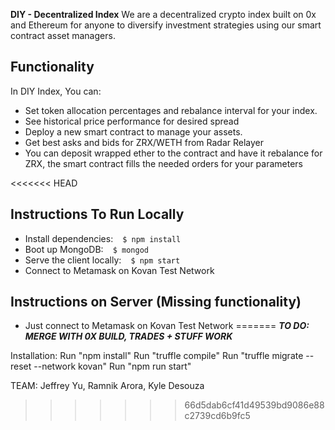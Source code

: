 **DIY - Decentralized Index**
We are a decentralized crypto index built on 0x and Ethereum for anyone to diversify
investment strategies using our smart contract asset managers.

## Functionality
In DIY Index, You can:
- Set token allocation percentages and rebalance interval for your index.
- See historical price performance for desired spread
- Deploy a new smart contract to manage your assets.
- Get best asks and bids for ZRX/WETH from Radar Relayer
- You can deposit wrapped ether to the contract and have it rebalance for ZRX, 
the smart contract fills the needed orders for your parameters

<<<<<<< HEAD
## Instructions To Run Locally 
- Install dependencies:  ``` $ npm install ```
- Boot up MongoDB:  ``` $ mongod ```
- Serve the client locally:  ``` $ npm start``` 
- Connect to Metamask on Kovan Test Network

## Instructions on Server (Missing functionality) 
- Just connect to Metamask on Kovan Test Network
=======
***TO DO: MERGE WITH 0X BUILD, TRADES + STUFF WORK***

Installation:
Run "npm install"
Run "truffle compile"
Run "truffle migrate --reset --network kovan"
Run "npm run start" 

TEAM: Jeffrey Yu, Ramnik Arora, Kyle Desouza
>>>>>>> 66d5dab6cf41d49539bd9086e88c2739cd6b9fc5
